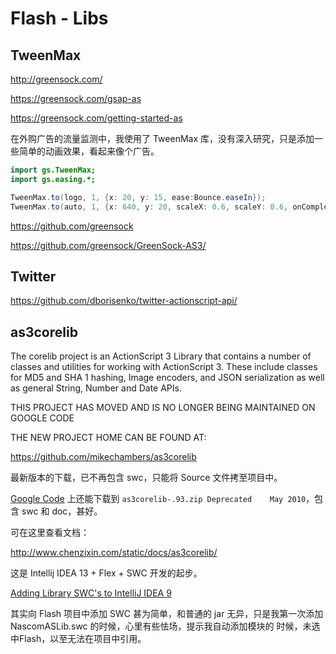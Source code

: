 # Flash - Libs

## TweenMax

<i class="fa fa-home fa-2x"></i> http://greensock.com/

https://greensock.com/gsap-as

https://greensock.com/getting-started-as

在外购广告的流量监测中，我使用了 TweenMax 库，没有深入研究，只是添加一些简单的动画效果，看起来像个广告。

```actionscript
import gs.TweenMax;
import gs.easing.*;

TweenMax.to(logo, 1, {x: 20, y: 15, ease:Bounce.easeIn});
TweenMax.to(auto, 1, {x: 640, y: 20, scaleX: 0.6, scaleY: 0.6, onComplete: showAD});
```


<i class="fa fa-github fa-2x"></i> https://github.com/greensock

https://github.com/greensock/GreenSock-AS3/

## Twitter

https://github.com/dborisenko/twitter-actionscript-api/

## as3corelib

The corelib project is an ActionScript 3 Library that contains a number of classes and utilities for working with ActionScript 3. These include classes for MD5 and SHA 1 hashing, Image encoders, and JSON serialization as well as general String, Number and Date APIs.

THIS PROJECT HAS MOVED AND IS NO LONGER BEING MAINTAINED ON GOOGLE CODE

THE NEW PROJECT HOME CAN BE FOUND AT:

https://github.com/mikechambers/as3corelib <sup><i class="fa fa-external-link fa-fw"></i></sup>

最新版本的下载，已不再包含 swc，只能将 Source 文件拷至项目中。

[Google Code](https://code.google.com/p/as3corelib/) 上还能下载到 ```as3corelib-.93.zip Deprecated	May 2010```，包含 swc 和 doc，甚好。

可在这里查看文档：

http://www.chenzixin.com/static/docs/as3corelib/ <sup><i class="fa fa-external-link fa-fw"></i></sup>

这是 Intellij IDEA 13 + Flex + SWC 开发的起步。

[Adding Library SWC's to IntelliJ IDEA 9](http://newtriks.com/2010/01/25/adding-library-swcs-to-intellij-idea-9/)<sup><i class="fa fa-external-link fa-fw"></i></sup>

其实向 Flash 项目中添加 SWC 甚为简单，和普通的 jar 无异，只是我第一次添加 NascomASLib.swc 的时候，心里有些怯场，提示我自动添加模块的
时候，未选中Flash，以至无法在项目中引用。